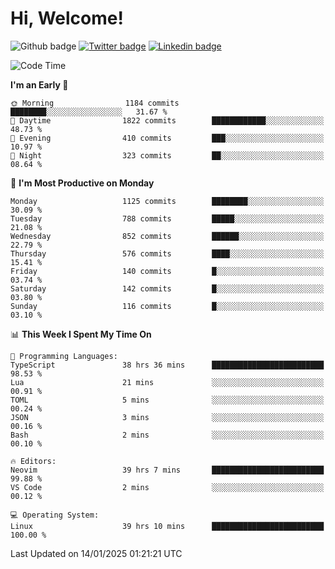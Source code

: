   # Hi, Welcome!
  ![Github badge](https://img.shields.io/github/followers/kraken-afk.svg?style=social&label=Follow&maxAge=2592000)
  [![Twitter badge](https://img.shields.io/badge/-Twitter-00acee?style=flat-square&logo=Twitter&logoColor=white)](https://twitter.com/trshppl)
  [![Linkedin badge](https://img.shields.io/badge/LinkedIn-0077B5?style=flat-square&logo=linkedin&logoColor=white)](https://www.linkedin.com/in/noveanrer)
<!--START_SECTION:waka-->
![Code Time](http://img.shields.io/badge/Code%20Time-656%20hrs%2028%20mins-blue)

**I'm an Early 🐤** 

```text
🌞 Morning                1184 commits        ████████░░░░░░░░░░░░░░░░░   31.67 % 
🌆 Daytime                1822 commits        ████████████░░░░░░░░░░░░░   48.73 % 
🌃 Evening                410 commits         ███░░░░░░░░░░░░░░░░░░░░░░   10.97 % 
🌙 Night                  323 commits         ██░░░░░░░░░░░░░░░░░░░░░░░   08.64 % 
```
📅 **I'm Most Productive on Monday** 

```text
Monday                   1125 commits        ████████░░░░░░░░░░░░░░░░░   30.09 % 
Tuesday                  788 commits         █████░░░░░░░░░░░░░░░░░░░░   21.08 % 
Wednesday                852 commits         ██████░░░░░░░░░░░░░░░░░░░   22.79 % 
Thursday                 576 commits         ████░░░░░░░░░░░░░░░░░░░░░   15.41 % 
Friday                   140 commits         █░░░░░░░░░░░░░░░░░░░░░░░░   03.74 % 
Saturday                 142 commits         █░░░░░░░░░░░░░░░░░░░░░░░░   03.80 % 
Sunday                   116 commits         █░░░░░░░░░░░░░░░░░░░░░░░░   03.10 % 
```


📊 **This Week I Spent My Time On** 

```text
💬 Programming Languages: 
TypeScript               38 hrs 36 mins      █████████████████████████   98.53 % 
Lua                      21 mins             ░░░░░░░░░░░░░░░░░░░░░░░░░   00.91 % 
TOML                     5 mins              ░░░░░░░░░░░░░░░░░░░░░░░░░   00.24 % 
JSON                     3 mins              ░░░░░░░░░░░░░░░░░░░░░░░░░   00.16 % 
Bash                     2 mins              ░░░░░░░░░░░░░░░░░░░░░░░░░   00.10 % 

🔥 Editors: 
Neovim                   39 hrs 7 mins       █████████████████████████   99.88 % 
VS Code                  2 mins              ░░░░░░░░░░░░░░░░░░░░░░░░░   00.12 % 

💻 Operating System: 
Linux                    39 hrs 10 mins      █████████████████████████   100.00 % 
```


 Last Updated on 14/01/2025 01:21:21 UTC
<!--END_SECTION:waka-->